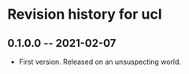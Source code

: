 # Revision history for ucl

## 0.1.0.0 -- 2021-02-07

* First version. Released on an unsuspecting world.
